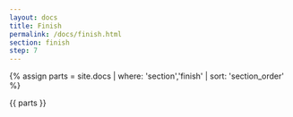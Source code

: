 ```yaml
---
layout: docs
title: Finish
permalink: /docs/finish.html
section: finish
step: 7
---
```


{% assign parts = site.docs | where: 'section','finish' | sort: 'section_order' %}

{{ parts }}